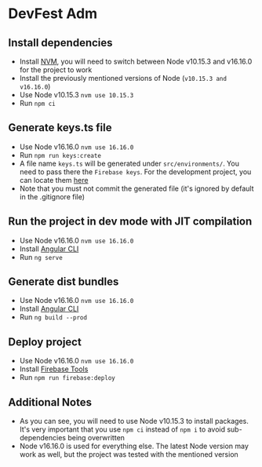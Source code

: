 # DevFest Adm

## Install dependencies

- Install [NVM](https://github.com/nvm-sh/nvm), you will need to switch between Node v10.15.3 and v16.16.0 for the project to work
- Install the previously mentioned versions of Node (`v10.15.3 and v16.16.0`)
- Use Node v10.15.3 `nvm use 10.15.3`
- Run `npm ci`

## Generate keys.ts file

- Use Node v16.16.0 `nvm use 16.16.0`
- Run `npm run keys:create`
- A file name `keys.ts` will be generated under `src/environments/`. You need to pass there the `Firebase keys`. For the development project, you can locate them [here](https://console.firebase.google.com/u/0/project/devfest2022dev/settings/general/web:MjhmMmFhMzEtOWQ3MS00YTg5LWE0MTYtMGZkN2IyZTk4ODcy)
- Note that you must not commit the generated file (it's ignored by default in the .gitignore file)

## Run the project in dev mode with JIT compilation

- Use Node v16.16.0 `nvm use 16.16.0`
- Install [Angular CLI](https://angular.io/cli)
- Run `ng serve`

## Generate dist bundles

- Use Node v16.16.0 `nvm use 16.16.0`
- Install [Angular CLI](https://angular.io/cli)
- Run `ng build --prod`

## Deploy project

- Use Node v16.16.0 `nvm use 16.16.0`
- Install [Firebase Tools](https://www.npmjs.com/package/firebase-tools)
- Run `npm run firebase:deploy`

## Additional Notes

- As you can see, you will need to use Node v10.15.3 to install packages. It's very important that you use `npm ci` instead of `npm i` to avoid sub-dependencies being overwritten
- Node v16.16.0 is used for everything else. The latest Node version may work as well, but the project was tested with the mentioned version
